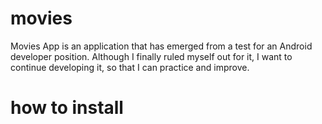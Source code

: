# movies

Movies App is an application that has emerged from a test for an Android developer position. Although I finally ruled myself out for it, I want to continue developing it, so that I can practice and improve.

# how to install
